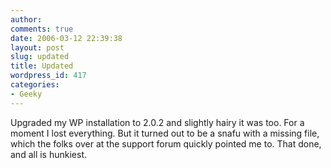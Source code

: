 ```yaml
---
author:
comments: true
date: 2006-03-12 22:39:38
layout: post
slug: updated
title: Updated
wordpress_id: 417
categories:
- Geeky
---
```


Upgraded my WP installation to 2.0.2 and slightly hairy it was too. For a moment I lost everything. But it turned out to be a snafu with a missing file, which the folks over at the support forum quickly pointed me to. That done, and all is hunkiest.


